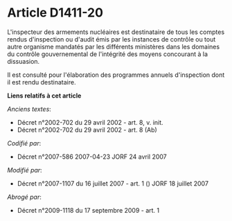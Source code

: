 # Article D1411-20

L'inspecteur des armements nucléaires est destinataire de tous les comptes rendus d'inspection ou d'audit émis par les
instances de contrôle ou tout autre organisme mandatés par les différents ministères dans les domaines du contrôle
gouvernemental de l'intégrité des moyens concourant à la dissuasion.

Il est consulté pour l'élaboration des programmes annuels d'inspection dont il est rendu destinataire.

**Liens relatifs à cet article**

_Anciens textes_:

  - Décret n°2002-702 du 29 avril 2002 - art. 8, v. init.
  - Décret n°2002-702 du 29 avril 2002 - art. 8 (Ab)

_Codifié par_:

  - Décret n°2007-586 2007-04-23 JORF 24 avril 2007

_Modifié par_:

  - Décret n°2007-1107 du 16 juillet 2007 - art. 1 () JORF 18 juillet 2007

_Abrogé par_:

  - Décret n°2009-1118 du 17 septembre 2009 - art. 1
